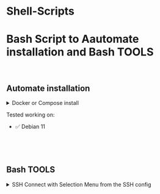 # Shell-Scripts
# Bash Script to Aautomate installation and Bash TOOLS

&nbsp;

## Automate installation

<details>
<summary markdown="span">Docker or Compose install</summary>

### Docker and Compose install on DEBIAN
```bash
wget -q -O - \
https://raw.githubusercontent.com/alcapone1933/shell-scripts/master/install/docker-and-compose-debian-install.sh | bash
```

### Docker and Compose install on UBUNTU
```bash
wget -q -O - \
https://raw.githubusercontent.com/alcapone1933/shell-scripts/master/install/docker-and-compose-ubuntu-install.sh | bash
```

### Docker install on DEBIAN
```bash
wget -q -O - \
https://raw.githubusercontent.com/alcapone1933/shell-scripts/master/install/docker-debian-install.sh | bash
```

### Docker install on UBUNTU
```bash
wget -q -O - \
https://raw.githubusercontent.com/alcapone1933/shell-scripts/master/install/docker-ubuntu-install.sh | bash
```

### Compose install
```bash
wget -q -O - \
https://raw.githubusercontent.com/alcapone1933/shell-scripts/master/install/docker-compose-install.sh | bash
```
</details>

Tested working on:

* :white_check_mark: Debian 11

&nbsp;

&nbsp;

## Bash TOOLS


<details>
<summary markdown="span">SSH Connect with Selection Menu from the SSH config</summary>

### SSH CONFIG DEMO
```txt
# ~/.ssh/config
# /home/user/.ssh/config
# /home/foo/.ssh/config
# /root/.ssh/config
Host demo-1
  HostName domain.com
  User foo
  Port 1111
  IdentityFile ~/.ssh/id_ed25519
Host demo-2
  HostName 10.10.10.10
  User root
  Port 22
  IdentityFile ~/.ssh/id_ed25519
Host demo-3
  HostName 1.1.1.1
  User foo
  Port 22
  IdentityFile ~/.ssh/id_ed25519
```

### Download
```bash
curl -sSL \
https://raw.githubusercontent.com/alcapone1933/shell-scripts/master/tools/ssh-host-connect.sh \
> ~/ssh-host-connect.sh && chmod +x ~/ssh-host-connect.sh
```

### Usage
```txt
$ ./ssh-host-connect.sh

[ 1 ] - demo-1
[ 2 ] - demo-2
[ 3 ] - demo-3

Select a SSH HOST: _1_

$ ssh demo-1
```
</details>

&nbsp;
